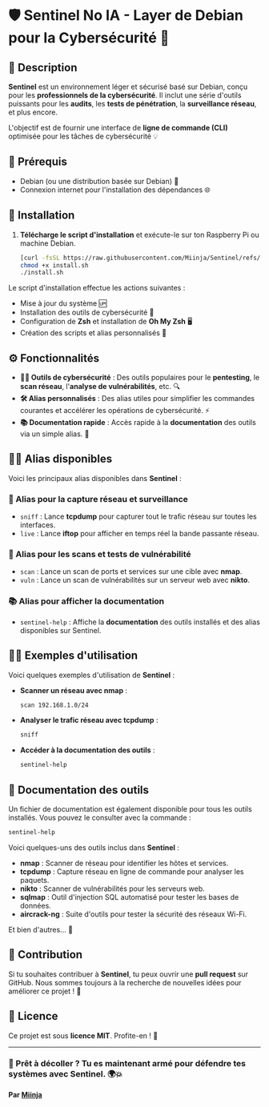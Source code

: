 
# 🛡️ **Sentinel No IA** - Layer de Debian pour la Cybersécurité 🚀

## 🌟 Description

**Sentinel** est un environnement léger et sécurisé basé sur Debian, conçu pour les **professionnels de la cybersécurité**. Il inclut une série d'outils puissants pour les **audits**, les **tests de pénétration**, la **surveillance réseau**, et plus encore.

L'objectif est de fournir une interface de **ligne de commande (CLI)** optimisée pour les tâches de cybersécurité 💡

## 📝 Prérequis

- Debian (ou une distribution basée sur Debian) 🐧
- Connexion internet pour l'installation des dépendances 🌐

## 🚀 Installation

1. **Télécharge le script d'installation** et exécute-le sur ton Raspberry Pi ou machine Debian.

   ```bash
   [curl -fsSL https://raw.githubusercontent.com/Miinja/Sentinel/refs/heads/no-ia/install.sh -o install.sh]
   chmod +x install.sh
   ./install.sh
   ```

Le script d'installation effectue les actions suivantes :

- Mise à jour du système 🆙
- Installation des outils de cybersécurité 🔐
- Configuration de **Zsh** et installation de **Oh My Zsh** 🖥️
- Création des scripts et alias personnalisés 🔧

## ⚙️ Fonctionnalités

- **🕵️‍♂️ Outils de cybersécurité** : Des outils populaires pour le **pentesting**, le **scan réseau**, l'**analyse de vulnérabilités**, etc. 🔍
- **🛠️ Alias personnalisés** : Des alias utiles pour simplifier les commandes courantes et accélérer les opérations de cybersécurité. ⚡
- **📚 Documentation rapide** : Accès rapide à la **documentation** des outils via un simple alias. 📄


## 🧑‍💻 Alias disponibles

Voici les principaux alias disponibles dans **Sentinel** :

### 📡 Alias pour la capture réseau et surveillance

* `sniff` : Lance **tcpdump** pour capturer tout le trafic réseau sur toutes les interfaces.
* `live` : Lance **iftop** pour afficher en temps réel la bande passante réseau.

### 🔎 Alias pour les scans et tests de vulnérabilité

* `scan` : Lance un scan de ports et services sur une cible avec **nmap**.
* `vuln` : Lance un scan de vulnérabilités sur un serveur web avec **nikto**.

### 📚 Alias pour afficher la documentation

* `sentinel-help` : Affiche la **documentation** des outils installés et des alias disponibles sur Sentinel.

## 👨‍💻 Exemples d'utilisation

Voici quelques exemples d'utilisation de **Sentinel** :

* **Scanner un réseau avec nmap** :

  ```bash
  scan 192.168.1.0/24
  ```

* **Analyser le trafic réseau avec tcpdump** :

  ```bash
  sniff
  ```

* **Accéder à la documentation des outils** :

  ```bash
  sentinel-help
  ```

## 📖 Documentation des outils

Un fichier de documentation est également disponible pour tous les outils installés. Vous pouvez le consulter avec la commande :

```bash
sentinel-help
```

Voici quelques-uns des outils inclus dans **Sentinel** :

* **nmap** : Scanner de réseau pour identifier les hôtes et services.
* **tcpdump** : Capture réseau en ligne de commande pour analyser les paquets.
* **nikto** : Scanner de vulnérabilités pour les serveurs web.
* **sqlmap** : Outil d'injection SQL automatisé pour tester les bases de données.
* **aircrack-ng** : Suite d'outils pour tester la sécurité des réseaux Wi-Fi.

Et bien d'autres... 🔧

## 👐 Contribution

Si tu souhaites contribuer à **Sentinel**, tu peux ouvrir une **pull request** sur GitHub. Nous sommes toujours à la recherche de nouvelles idées pour améliorer ce projet ! 🚀

## 📄 Licence

Ce projet est sous **licence MIT**. Profite-en ! 🎉

---

### 🚀 Prêt à décoller ? Tu es maintenant armé pour défendre tes systèmes avec **Sentinel**. 🌍💥
**Par [Miinja](https://github.com/Miinja)**

